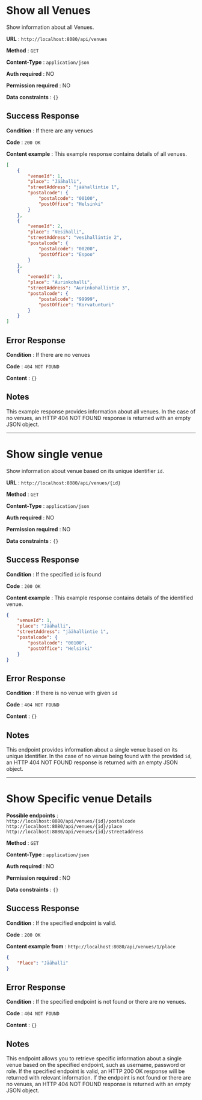 # Show all Venues

Show information about all Venues.

**URL** : `http://localhost:8080/api/venues`

**Method** : `GET`

**Content-Type** : `application/json`

**Auth required** : NO

**Permission required** : NO

**Data constraints** : `{}`

## Success Response

**Condition** : If there are any venues

**Code** : `200 OK`

**Content example** : This example response contains details of all venues.

```json
[
    {
        "venueId": 1,
        "place": "Jäähalli",
        "streetAddress": "jäähallintie 1",
        "postalcode": {
            "postalcode": "00100",
            "postOffice": "Helsinki"
        }
    },
    {
        "venueId": 2,
        "place": "Vesihalli",
        "streetAddress": "vesihallintie 2",
        "postalcode": {
            "postalcode": "00200",
            "postOffice": "Espoo"
        }
    },
    {
        "venueId": 3,
        "place": "Aurinkohalli",
        "streetAddress": "Aurinkohallintie 3",
        "postalcode": {
            "postalcode": "99999",
            "postOffice": "Korvatunturi"
        }
    }
]
```

## Error Response

**Condition** : If there are no venues

**Code** : `404 NOT FOUND`

**Content** : `{}`

## Notes

This example response provides information about all venues. In the case of no venues, an HTTP 404 NOT FOUND response is returned with an empty JSON object.
___


# Show single venue

Show information about venue based on its unique identifier `id`.

**URL** : `http://localhost:8080/api/venues/{id}`

**Method** : `GET`

**Content-Type** : `application/json`

**Auth required** : NO

**Permission required** : NO

**Data constraints** : `{}`

## Success Response

**Condition** : If the specified `id` is found

**Code** : `200 OK`

**Content example** : This example response contains details of the identified venue.

```json
{
    "venueId": 1,
    "place": "Jäähalli",
    "streetAddress": "jäähallintie 1",
    "postalcode": {
        "postalcode": "00100",
        "postOffice": "Helsinki"
    }
}
```

## Error Response

**Condition** : If there is no venue with given `id`

**Code** : `404 NOT FOUND`

**Content** : `{}`

## Notes

This endpoint provides information about a single venue based on its unique identifier. In the case of no venue being found with the provided `id`, an HTTP 404 NOT FOUND response is returned with an empty JSON object.
___

# Show Specific venue Details

**Possible endpoints** :  
`http://localhost:8080/api/venues/{id}/postalcode`  
`http://localhost:8080/api/venues/{id}/place`  
`http://localhost:8080/api/venues/{id}/streetaddress`<br> 

**Method** : `GET`

**Content-Type** : `application/json`

**Auth required** : NO

**Permission required** : NO

**Data constraints** : `{}`

## Success Response

**Condition** : If the specified endpoint is valid.

**Code** : `200 OK`

**Content example from** : `http://localhost:8080/api/venues/1/place` 

```json
{
    "Place": "Jäähalli"
}
```

## Error Response

**Condition** :  If the specified endpoint is not found or there are no venues.

**Code** : `404 NOT FOUND`

**Content** : `{}`

## Notes
This endpoint allows you to retrieve specific information about a single venue based on the specified endpoint, such as username, password or role. If the specified endpoint is valid, an HTTP 200 OK response will be returned with relevant information. If the endpoint is not found or there are no venues, an HTTP 404 NOT FOUND response is returned with an empty JSON object.
